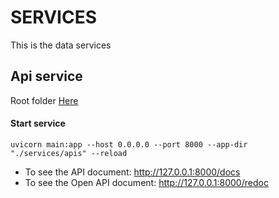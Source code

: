 # SERVICES
This is the data services

## Api service
Root folder [Here](apis)

#### Start service
```
uvicorn main:app --host 0.0.0.0 --port 8000 --app-dir "./services/apis" --reload
```

- To see the API document: http://127.0.0.1:8000/docs
- To see the Open API document: http://127.0.0.1:8000/redoc